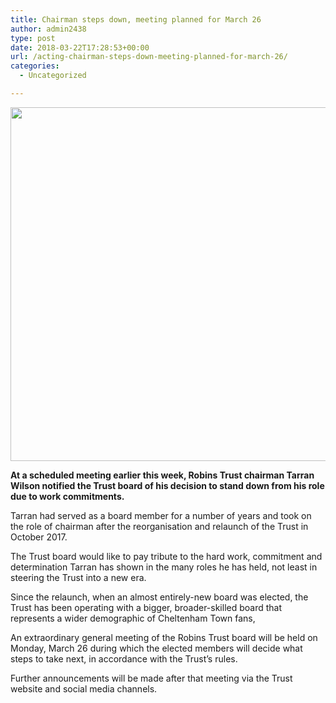 ```yaml
---
title: Chairman steps down, meeting planned for March 26
author: admin2438
type: post
date: 2018-03-22T17:28:53+00:00
url: /acting-chairman-steps-down-meeting-planned-for-march-26/
categories:
  - Uncategorized

---
```

<img class="aligncenter size-full wp-image-622" src="//robinstrust.org/wp-content/uploads/2017/10/Screen-Shot-2017-10-30-at-09.20.10.png" alt="" width="1105" height="566" srcset="http://robinstrust.test/wp-content/uploads/2017/10/Screen-Shot-2017-10-30-at-09.20.10.png 1105w, http://robinstrust.test/wp-content/uploads/2017/10/Screen-Shot-2017-10-30-at-09.20.10-300x154.png 300w, http://robinstrust.test/wp-content/uploads/2017/10/Screen-Shot-2017-10-30-at-09.20.10-768x393.png 768w, http://robinstrust.test/wp-content/uploads/2017/10/Screen-Shot-2017-10-30-at-09.20.10-1024x525.png 1024w" sizes="(max-width: 1105px) 100vw, 1105px" />

**At a scheduled meeting earlier this week, Robins Trust chairman Tarran Wilson notified the Trust board of his decision to stand down from his role due to work commitments.**

Tarran had served as a board member for a number of years and took on the role of chairman after the reorganisation and relaunch of the Trust in October 2017.

The Trust board would like to pay tribute to the hard work, commitment and determination Tarran has shown in the many roles he has held, not least in steering the Trust into a new era.

Since the relaunch, when an almost entirely-new board was elected, the Trust has been operating with a bigger, broader-skilled board that represents a wider demographic of Cheltenham Town fans,

An extraordinary general meeting of the Robins Trust board will be held on Monday, March 26 during which the elected members will decide what steps to take next, in accordance with the Trust&#8217;s rules.

Further announcements will be made after that meeting via the Trust website and social media channels.